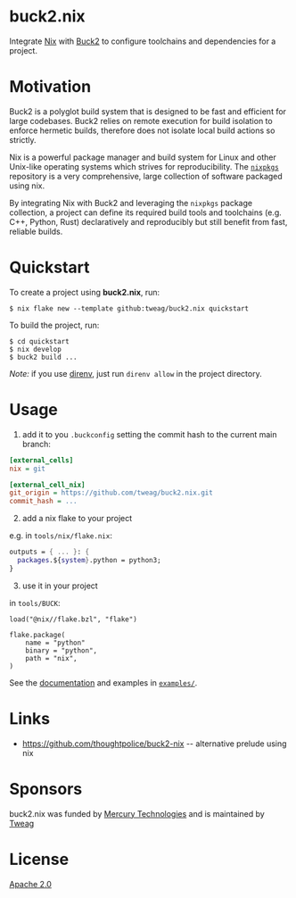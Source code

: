 # buck2.nix

Integrate [Nix](https://nixos.org/) with [Buck2](https://buck2.build/) to configure toolchains and dependencies for a project.

# Motivation

Buck2 is a polyglot build system that is designed to be fast and efficient for large codebases. Buck2 relies on remote execution for build isolation to enforce hermetic builds, therefore does not isolate local build actions so strictly.

Nix is a powerful package manager and build system for Linux and other Unix-like operating systems which strives for reproducibility. The [`nixpkgs`](https://search.nixos.org/packages)
repository is a very comprehensive, large collection of software packaged using nix.

By integrating Nix with Buck2 and leveraging the `nixpkgs` package collection, a project can define its required build tools and toolchains (e.g. C++, Python, Rust) declaratively and reproducibly but still benefit from fast, reliable builds.

# Quickstart

To create a project using **buck2.nix**, run:

```console
$ nix flake new --template github:tweag/buck2.nix quickstart
```

To build the project, run:

```console
$ cd quickstart
$ nix develop
$ buck2 build ...
```

_Note:_ if you use [direnv](https://github.com/direnv/direnv), just run `direnv allow` in the project directory.

# Usage

1. add it to you `.buckconfig` setting the commit hash to the current main branch:

```ini
[external_cells]
nix = git

[external_cell_nix]
git_origin = https://github.com/tweag/buck2.nix.git
commit_hash = ...
```

2. add a nix flake to your project

e.g. in `tools/nix/flake.nix`:

``` nix
outputs = { ... }: {
  packages.${system}.python = python3;
}
```

3. use it in your project

in `tools/BUCK`:

```bazel
load("@nix//flake.bzl", "flake")

flake.package(
    name = "python"
    binary = "python",
    path = "nix",
)
```

See the [documentation](docs#flakepackage) and examples in [`examples/`](examples/).


# Links

* https://github.com/thoughtpolice/buck2-nix -- alternative prelude using nix

# Sponsors

buck2.nix was funded by [Mercury Technologies](https://mercury.com/) and is maintained by [Tweag](https://tweag.io/)

# License

[Apache 2.0](LICENSE)
